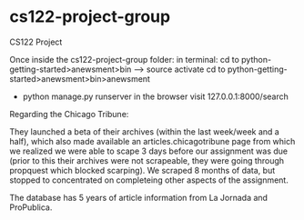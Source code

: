 # cs122-project-group
CS122 Project

Once inside the cs122-project-group folder:
  in terminal:
  cd to python-getting-started>anewsment>bin --> source activate
  cd to python-getting-started>anewsment>bin>anewsment
  - python manage.py runserver
  in the browser visit 127.0.0.1:8000/search


Regarding the Chicago Tribune:

They launched a beta of their archives (within the last week/week and a half), which also made available an articles.chicagotribune page from which we realized we were able to scape 3 days before our assignment was due (prior to this their archives were not scrapeable, they were going through propquest which blocked scarping).  We scraped 8 months of data, but stopped to concentrated on completeing other aspects of the assignment.

The database has 5 years of article information from La Jornada and ProPublica.

